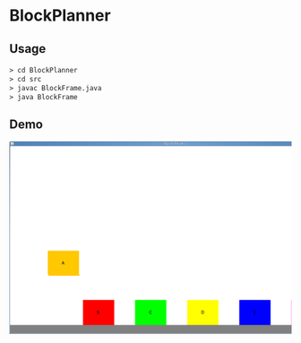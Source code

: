 # BlockPlanner

## Usage
```
> cd BlockPlanner
> cd src
> javac BlockFrame.java
> java BlockFrame
```

## Demo
![demo](https://raw.githubusercontent.com/ya-s-u/BlockPlanner/master/example.png)
